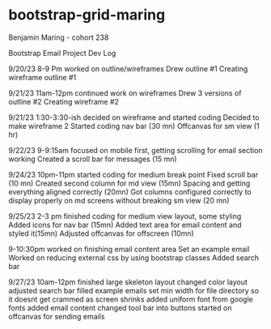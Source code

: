 # bootstrap-grid-maring

Benjamin Maring - cohort 238

Bootstrap Email Project Dev Log

9/20/23
8-9 Pm worked on outline/wireframes
Drew  outline #1
Creating wireframe outline #1

9/21/23
11am-12pm continued work on wireframes
Drew 3 versions of outline #2 
Creating wireframe #2

9/21/23 
1:30-3:30-ish decided on wireframe and started coding
Decided to make wireframe 2
Started coding nav bar (30 mn)
Offcanvas for sm view (1 hr)

9/22/23
9-9:15am focused on mobile first, getting scrolling for email section working
Created a scroll bar for messages (15 mn)


9/24/23
10pm-11pm started coding for medium break point
Fixed scroll bar (10 mn)
Created second column for md view (15mn)
Spacing and getting everything aligned correctly (20mn) 
Got columns configured correctly to display properly on md screens without breaking sm view (20 mn)

9/25/23
2-3 pm finished coding for medium view layout, some styling
Added icons for nav bar (15mn)
Added text area for email content and styled it(15mn)
Adjusted offcanvas for offscreen (10mn)

9-10:30pm worked on finishing email content area
Set an example email
Worked on reducing external css by using bootstrap classes
Added search bar


9/27/23
10am-12pm finished large skeleton layout
changed color layout
adjusted search bar
filled example emails
set min width for file directory so it doesnt get crammed as screen shrinks
added uniform font from google fonts
added email content
changed tool bar into buttons
started on offcanvas for sending emails

